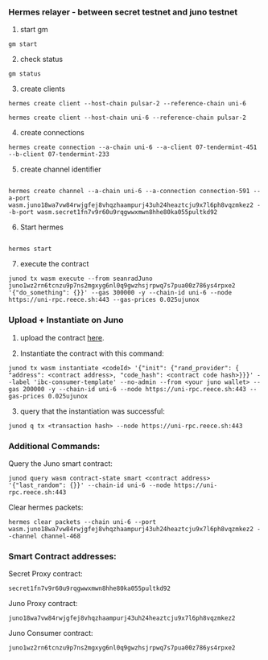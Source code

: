 ### Hermes relayer - between secret testnet and juno testnet

1. start gm

```
gm start

```

2. check status

```
gm status

```

3. create clients

```
hermes create client --host-chain pulsar-2 --reference-chain uni-6
```

```
hermes create client --host-chain uni-6 --reference-chain pulsar-2
```

4. create connections

```
hermes create connection --a-chain uni-6 --a-client 07-tendermint-451 --b-client 07-tendermint-233

```

5. create channel identifier

```

hermes create channel --a-chain uni-6 --a-connection connection-591 --a-port wasm.juno18wa7vw84rwjgfej8vhqzhaampurj43uh24heaztcju9x7l6ph8vqzmkez2 --b-port wasm.secret1fn7v9r60u9rqgwwxmwn8hhe80ka055pultkd92

```

6. Start hermes

```

hermes start

```

7. execute the contract

```
junod tx wasm execute --from seanradJuno juno1wz2rn6tcnzu9p7ns2mgxyg6nl0q9gwzhsjrpwq7s7pua00z786ys4rpxe2 '{"do_something": {}}' --gas 300000 -y --chain-id uni-6 --node https://uni-rpc.reece.sh:443 --gas-prices 0.025ujunox

```

### Upload + Instantiate on Juno

1. upload the contract [here](https://test.juno.tools/contracts/upload/).

2. Instantiate the contract with this command:

```
junod tx wasm instantiate <codeId> '{"init": {"rand_provider": { "address": <contract address>, "code_hash": <contract code hash>}}}' --label 'ibc-consumer-template' --no-admin --from <your juno wallet> --gas 200000 -y --chain-id uni-6 --node https://uni-rpc.reece.sh:443 --gas-prices 0.025ujunox
```

3. query that the instantiation was successful:

```
junod q tx <transaction hash> --node https://uni-rpc.reece.sh:443
```

### Additional Commands:

Query the Juno smart contract:

```
junod query wasm contract-state smart <contract address> '{"last_random": {}}' --chain-id uni-6 --node https://uni-rpc.reece.sh:443
```

Clear hermes packets:

```
hermes clear packets --chain uni-6 --port wasm.juno18wa7vw84rwjgfej8vhqzhaampurj43uh24heaztcju9x7l6ph8vqzmkez2 --channel channel-468
```

### Smart Contract addresses:

Secret Proxy contract:

```
secret1fn7v9r60u9rqgwwxmwn8hhe80ka055pultkd92
```

Juno Proxy contract:

```
juno18wa7vw84rwjgfej8vhqzhaampurj43uh24heaztcju9x7l6ph8vqzmkez2
```

Juno Consumer contract:

```
juno1wz2rn6tcnzu9p7ns2mgxyg6nl0q9gwzhsjrpwq7s7pua00z786ys4rpxe2
```
